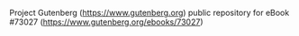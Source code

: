 Project Gutenberg (https://www.gutenberg.org) public repository
for eBook #73027 (https://www.gutenberg.org/ebooks/73027)
